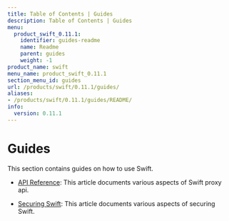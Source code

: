 ```yaml
---
title: Table of Contents | Guides
description: Table of Contents | Guides
menu:
  product_swift_0.11.1:
    identifier: guides-readme
    name: Readme
    parent: guides
    weight: -1
product_name: swift
menu_name: product_swift_0.11.1
section_menu_id: guides
url: /products/swift/0.11.1/guides/
aliases:
- /products/swift/0.11.1/guides/README/
info:
  version: 0.11.1
---
```


# Guides

This section contains guides on how to use Swift.

- [API Reference](/products/swift/0.11.1/guides/api): This article documents various aspects of Swift proxy api.

- [Securing Swift](/products/swift/0.11.1/guides/security): This article documents various aspects of securing Swift.
